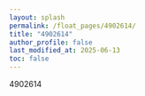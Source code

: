 ```yaml
---
layout: splash
permalink: /float_pages/4902614/
title: "4902614"
author_profile: false
last_modified_at: 2025-06-13
toc: false
---
```

 
4902614
